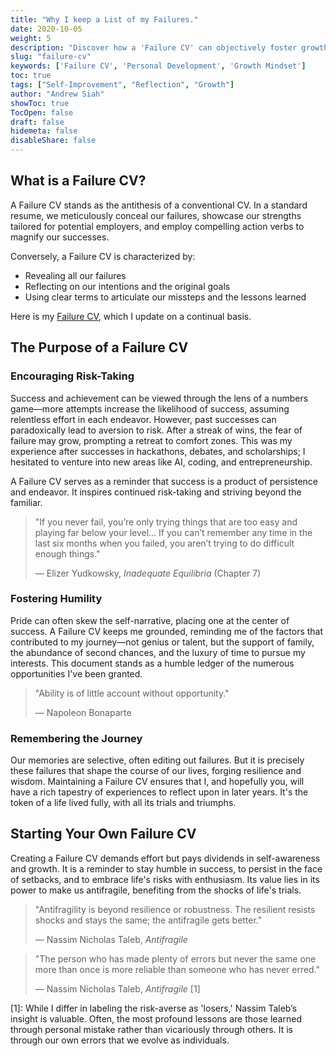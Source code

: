 ```yaml
---
title: "Why I keep a List of my Failures."
date: 2020-10-05
weight: 5
description: "Discover how a 'Failure CV' can objectively foster growth."
slug: "failure-cv"
keywords: ['Failure CV', 'Personal Development', 'Growth Mindset']
toc: true
tags: ["Self-Improvement", "Reflection", "Growth"]
author: "Andrew Siah"
showToc: true
TocOpen: false
draft: false
hidemeta: false
disableShare: false
---
```


## What is a Failure CV?

A Failure CV stands as the antithesis of a conventional CV. In a standard resume, we meticulously conceal our failures, showcase our strengths tailored for potential employers, and employ compelling action verbs to magnify our successes. 

Conversely, a Failure CV is characterized by:

- Revealing all our failures
- Reflecting on our intentions and the original goals
- Using clear terms to articulate our missteps and the lessons learned

Here is my [Failure CV](https://sites.google.com/view/failurecv/home), which I update on a continual basis.

## The Purpose of a Failure CV

### Encouraging Risk-Taking

Success and achievement can be viewed through the lens of a numbers game—more attempts increase the likelihood of success, assuming relentless effort in each endeavor. However, past successes can paradoxically lead to aversion to risk. After a streak of wins, the fear of failure may grow, prompting a retreat to comfort zones. This was my experience after successes in hackathons, debates, and scholarships; I hesitated to venture into new areas like AI, coding, and entrepreneurship.

A Failure CV serves as a reminder that success is a product of persistence and endeavor. It inspires continued risk-taking and striving beyond the familiar. 

> "If you never fail, you’re only trying things that are too easy and playing far below your level… If you can’t remember any time in the last six months when you failed, you aren’t trying to do difficult enough things."
> 
> — Elizer Yudkowsky, _Inadequate Equilibria_ (Chapter 7)

### Fostering Humility

Pride can often skew the self-narrative, placing one at the center of success. A Failure CV keeps me grounded, reminding me of the factors that contributed to my journey—not genius or talent, but the support of family, the abundance of second chances, and the luxury of time to pursue my interests. This document stands as a humble ledger of the numerous opportunities I've been granted.

> "Ability is of little account without opportunity."
> 
> — Napoleon Bonaparte

### Remembering the Journey

Our memories are selective, often editing out failures. But it is precisely these failures that shape the course of our lives, forging resilience and wisdom. Maintaining a Failure CV ensures that I, and hopefully you, will have a rich tapestry of experiences to reflect upon in later years. It's the token of a life lived fully, with all its trials and triumphs.

## Starting Your Own Failure CV

Creating a Failure CV demands effort but pays dividends in self-awareness and growth. It is a reminder to stay humble in success, to persist in the face of setbacks, and to embrace life's risks with enthusiasm. Its value lies in its power to make us antifragile, benefiting from the shocks of life's trials.

> "Antifragility is beyond resilience or robustness. The resilient resists shocks and stays the same; the antifragile gets better."
> 
> — Nassim Nicholas Taleb, _Antifragile_



> "The person who has made plenty of errors but never the same one more than once is more reliable than someone who has never erred."
> 
> — Nassim Nicholas Taleb, _Antifragile_ [1]

[1]: While I differ in labeling the risk-averse as 'losers,' Nassim Taleb’s insight is valuable. Often, the most profound lessons are those learned through personal mistake rather than vicariously through others. It is through our own errors that we evolve as individuals.
